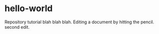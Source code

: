 # hello-world
Repository tutorial
blah blah blah. Editing a document by hitting the pencil.
second edit.
